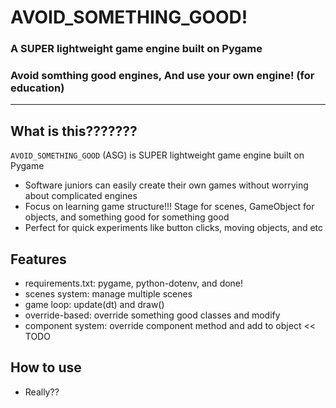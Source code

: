 # AVOID_SOMETHING_GOOD!
### A SUPER lightweight game engine built on Pygame
### Avoid somthing good engines, And use your own engine! (for education)

---

## What is this???????

`AVOID_SOMETHING_GOOD` (ASG) is SUPER lightweight game engine built on Pygame

- Software juniors can easily create their own games without worrying about complicated engines
- Focus on learning game structure!!! Stage for scenes, GameObject for objects, and something good for something good
- Perfect for quick experiments like button clicks, moving objects, and etc

## Features

- requirements.txt: pygame, python-dotenv, and done!
- scenes system: manage multiple scenes
- game loop: update(dt) and draw()
- override-based: override something good classes and modify
- component system: override component method and add to object << TODO

## How to use
- Really??
